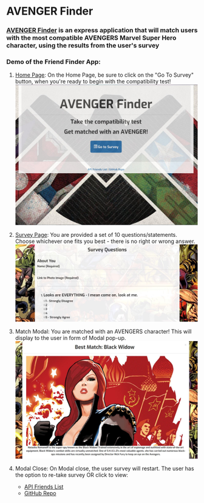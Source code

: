 # AVENGER Finder

### [AVENGER Finder](https://agile-fjord-28436.herokuapp.com/) is an express application that will match users with the most compatible AVENGERS Marvel Super Hero character, using the results from the user's survey

### Demo of the Friend Finder App:

1. [Home Page](https://agile-fjord-28436.herokuapp.com/): On the Home Page, be sure to click on the "Go To Survey" button, when you're ready to begin with the compatibility test!
![HomePage](./app/public/assets/images/img8.jpg)

1. [Survey Page](https://agile-fjord-28436.herokuapp.com/survey): You are provided a set of 10 questions/statements.  Choose whichever one fits you best - there is no right or wrong answer.
![SurveyPage](./app/public/assets/images/surveyQuestions.jpg)

1. Match Modal: You are matched with an AVENGERS character! This will display to the user in form of Modal pop-up.
![MatchModal](./app/public/assets/images/match.jpg)

1. Modal Close: On Modal close, the user survey will restart.  The user has the option to re-take survey OR click to view:
    * [API Friends List](https://agile-fjord-28436.herokuapp.com/api/friends)
    * [GitHub Repo](https://github.com/acarrillo4/FriendFinder)
